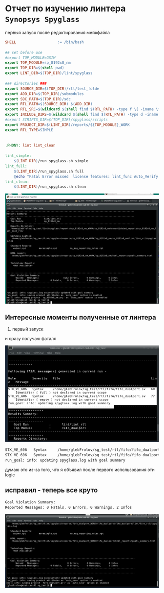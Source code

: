 # Отчет по изучению линтера  `Synopsys Spyglass`

первый запуск после редактирования мейкфайла

```makefile
SHELL                   := /bin/bash

## set before use
#export TOP_MODULE=GSIM
export TOP_MODULE=sp_8192x8_nm
export TOP_DIR=$(shell pwd)
export LINT_DIR=$(TOP_DIR)/lint/spyglass

### directories ###
export SOURCE_DIR=$(TOP_DIR)/rtl/test_folde
export ADD_DIR=$(TOP_DIR)/submodules
export SDC_PATH=$(TOP_DIR)/sdc
export RTL_PATH=$(SOURCE_DIR) $(ADD_DIR)
export RTL_SRC=$(wildcard $(shell find $(RTL_PATH) -type f \( -iname \*.h -o -iname \*.vh -o -iname \*.svh -o -iname \*.sv -o -iname \*.v -o -iname \*.vhdl \)))
export INCLUDE_DIRS=$(wildcard $(shell find $(RTL_PATH) -type d -iname \* ))
#export SCRIPTS_DIR=$(TOP_DIR)/spyglass/scripts
export PROJECT_DIR=$(LINT_DIR)/reports/${TOP_MODULE}_WORK
export RTL_TYPE=SIMPLE


.PHONY: lint lint_clean

lint_simple:
	$(LINT_DIR)/run_spyglass.sh simple
lint_full:
	$(LINT_DIR)/run_spyglass.sh full
	@echo "Fatal Error missed  license features: lint_func Auto_Verify dashboard"
lint_clean:
	$(LINT_DIR)/run_spyglass.sh clean
```

![](./pic/first_start.png)



## Интересные моменты полученные от линтера

1. первый запуск

и сразу получаю фаталл

![](./pic/strange_fatal.png)

```bash
STX_VE_606   Syntax     /home/glebFrolov/sg_test/rtl/fifo/fifo_dualport.sv   60     Identifier ( full ) not declared in current scope
STX_VE_606   Syntax     /home/glebFrolov/sg_test/rtl/fifo/fifo_dualport.sv   77     Identifier ( empty ) not declared in current scope
run_goal: info: updating spyglass.log with goal summary

```


думаю это из-за того, что я объявил после первого использования эти logic

## исправил - теперь все круто


```bash
Goal Violation Summary:
Reported Messages: 0 Fatals, 0 Errors, 0 Warnings, 2 Infos
```

![](./pic/all_good.png)
